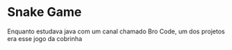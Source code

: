 # Snake Game

Enquanto estudava java com um canal chamado Bro Code, um dos projetos era esse jogo da cobrinha
